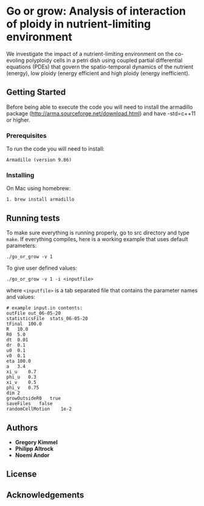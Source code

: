 # Go or grow: Analysis of interaction of ploidy in nutrient-limiting environment

We investigate the impact of a nutrient-limiting environment on the co-evoling polyploidy cells in a petri dish using coupled partial differential equations (PDEs) that govern the spatio-temporal dynamics of the nutrient (energy), low ploidy (energy efficient and high ploidy (energy inefficient).

## Getting Started

Before being able to execute the code you will need to install the armadillo package (http://arma.sourceforge.net/download.html) and have -std=c++11 or higher.

### Prerequisites

To run the code you will need to install:

```
Armadillo (version 9.86)
```

### Installing
On Mac using homebrew:

```
1. brew install armadillo
```

## Running tests
To make sure everything is running properly, go to src directory and type ```make```. If everything compiles, here is a working example that uses default parameters:

```
./go_or_grow -v 1
```

To give user defined values:

```
./go_or_grow -v 1 -i <inputfile>
```

where ```<inputfile>``` is a tab separated file that contains the parameter names and values:
```
# example input.in contents:
outFile	out_06-05-20
statisticsFile	stats_06-05-20
tFinal	100.0
R	10.0
R0	5.0
dt	0.01
dr	0.1
u0	0.1
v0	0.1
eta	100.0
a	3.4
xi_u	0.7
phi_u	0.3
xi_v	0.5
phi_v	0.75
dim	2
growOutsideR0	true
saveFiles	false
randomCellMotion	1e-2
```

## Authors

* **Gregory Kimmel**
* **Philipp Altrock**
* **Noemi Andor**

## License

## Acknowledgements
